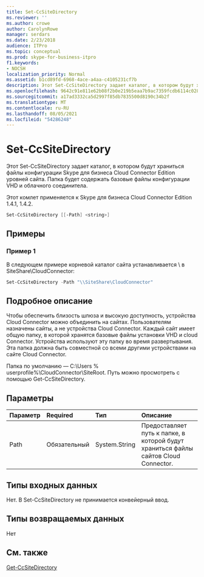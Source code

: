 ```yaml
---
title: Set-CcSiteDirectory
ms.reviewer: ''
ms.author: crowe
author: CarolynRowe
manager: serdars
ms.date: 2/23/2018
audience: ITPro
ms.topic: conceptual
ms.prod: skype-for-business-itpro
f1.keywords:
- NOCSH
localization_priority: Normal
ms.assetid: b1cd89fd-6968-4ace-a4aa-c4105231cf7b
description: Этот Set-CcSiteDirectory задает каталог, в котором будут храниться файлы конфигурации Skype для бизнеса Cloud Connector Edition уровней сайта. Папка будет содержать базовые файлы конфигурации VHD и облачного соединитела.
ms.openlocfilehash: 9642c91e811e62b08f2b0e219b5eaa7b9ac7359fcdb6114c028735851280da59
ms.sourcegitcommit: a17ad3332ca5d2997f85db7835500d8190c34b2f
ms.translationtype: MT
ms.contentlocale: ru-RU
ms.lasthandoff: 08/05/2021
ms.locfileid: "54286248"
---
```

# <a name="set-ccsitedirectory"></a>Set-CcSiteDirectory
 
Этот Set-CcSiteDirectory задает каталог, в котором будут храниться файлы конфигурации Skype для бизнеса Cloud Connector Edition уровней сайта. Папка будет содержать базовые файлы конфигурации VHD и облачного соединитела.
  
Этот комлет применяется к Skype для бизнеса Cloud Connector Edition 1.4.1, 1.4.2.
  
```powershell
Set-CcSiteDirectory [[-Path] <string>]
```

## <a name="examples"></a>Примеры
<a name="Examples"> </a>

### <a name="example-1"></a>Пример 1

В следующем примере корневой каталог сайта устанавливается \\ в SiteShare\CloudConnector:
  
```powershell
Set-CcSiteDirectory -Path "\\SiteShare\CloudConnector"
```

## <a name="detailed-description"></a>Подробное описание
<a name="DetailedDescription"> </a>

Чтобы обеспечить близость шлюза и высокую доступность, устройства Cloud Connector можно объединить на сайтах. Пользователям назначены сайты, а не устройства Cloud Connector. Каждый сайт имеет общую папку, в которой хранятся базовые файлы установки VHD и cloud Connector. Устройства используют эту папку во время развертывания. Эта папка должна быть совместной со всеми другими устройствами на сайте Cloud Connector.
  
Папка по умолчанию — C:\Users \% userprofile%\CloudConnector\SiteRoot. Путь можно просмотреть с помощью Get-CcSiteDirectory.
  
## <a name="parameters"></a>Параметры
<a name="DetailedDescription"> </a>

|**Параметр**|**Required**|**Тип**|**Описание**|
|:-----|:-----|:-----|:-----|
| Path <br/> | Обязательный <br/> | System.String <br/> |Предоставляет путь к папке, в которой будут храниться файлы сайтов Cloud Connector.  <br/> |
   
## <a name="input-types"></a>Типы входных данных
<a name="InputTypes"> </a>

Нет. В Set-CcSiteDirectory не принимается конвейерный ввод.
  
## <a name="return-types"></a>Типы возвращаемых данных
<a name="ReturnTypes"> </a>

Нет
  
## <a name="see-also"></a>См. также
<a name="ReturnTypes"> </a>

[Get-CcSiteDirectory](get-ccsitedirectory.md)
  

